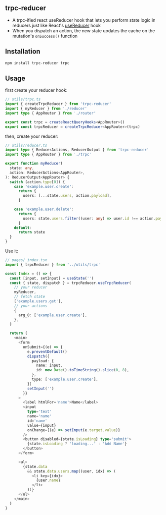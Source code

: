 ## trpc-reducer

- A trpc-ified react useReducer hook that lets you perform state logic in reducers just like React's [useReducer](https://reactjs.org/docs/hooks-reference.html#usereducer) hook
- When you dispatch an action, the new state updates the cache on the mutation's `onSuccess()` function

## Installation

```sh
npm install trpc-reducer trpc
```

## Usage

first create your reducer hook:

```ts
// utils/trpc.ts
import { createTrpcReducer } from 'trpc-reducer'
import { myReducer } from './reducer'
import type { AppRouter } from './router'

export const trpc = createReactQueryHooks<AppRouter>()
export const trpcReducer = createTrpcReducer<AppRouter>(trpc)
```

then, create your reducer:

```ts
// utils/reducer.ts
import type { ReducerActions, ReducerOutput } from 'trpc-reducer'
import type { AppRouter } from './trpc'

export function myReducer(
  state: any,
  action: ReducerActions<AppRouter>,
): ReducerOutput<AppRouter> {
  switch (action.type[0]) {
    case 'example.user.create':
      return {
        users: [...state.users, action.payload],
      }

    case 'example.user.delete':
      return {
        users: state.users.filter((user: any) => user.id !== action.payload.id),
      }
    default:
      return state
  }
}
```

Use it:

```ts
// pages/_index.tsx
import { trpcReducer } from '../utils/trpc'

const Index = () => {
  const [input, setInput] = useState('')
  const { state, dispatch } = trpcReducer.useTrpcReducer(
    // your reducer
    myReducer,
    // fetch state
    ['example.users.get'],
    // your actions
    {
      arg_0: ['example.user.create'],
    },
  )

  return (
    <main>
      <form
        onSubmit={(e) => {
          e.preventDefault()
          dispatch({
            payload: {
              name: input,
              id: new Date().toTimeString().slice(0, 8),
            },
            type: ['example.user.create'],
          })
          setInput('')
        }}
      >
        <label htmlFor='name'>Name</label>
        <input
          type='text'
          name='name'
          id='name'
          value={input}
          onChange={(e) => setInput(e.target.value)}
        />
        <button disabled={state.isLoading} type='submit'>
          {state.isLoading ? 'loading...' : 'Add Name'}
        </button>
      </form>

      <ul>
        {state.data
          && state.data.users.map((user, idx) => (
            <li key={idx}>
              {user.name}
            </li>
          ))}
      </ul>
    </main>
  )
}
```
